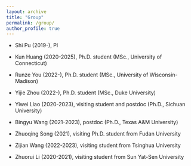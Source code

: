 ```yaml
---
layout: archive
title: "Group"
permalink: /group/
author_profile: true
---
```


* Shi Pu (2019-), PI

* Kun Huang (2020-2025), Ph.D. student (MSc., University of Connecticut)

* Runze You (2022-), Ph.D. student (MSc., University of Wisconsin-Madison)

* Yijie Zhou (2022-), Ph.D. student (MSc., Duke University)

* Yiwei Liao (2020-2023), visiting student and postdoc (Ph.D., Sichuan University)

* Bingyu Wang (2021-2023), postdoc (Ph.D., Texas A&M University)

* Zhuoqing Song (2021), visiting Ph.D. student from Fudan University

* Zijian Wang (2022-2023), visiting student from Tsinghua University

* Zhuorui Li (2020-2021), visiting student from Sun Yat-Sen University

